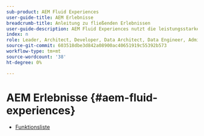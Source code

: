 ```yaml
---
sub-product: AEM Fluid Experiences
user-guide-title: AEM Erlebnisse
breadcrumb-title: Anleitung zu fließenden Erlebnissen
user-guide-description: AEM Fluid Experiences nutzt die leistungsstarken Funktionen von AEM Sites, AEM Dynamic Media und AEM Assets, um eine robuste Lösung für die Headless Content-Bereitstellung zu bieten.
index: n
role: Leader, Architect, Developer, Data Architect, Data Engineer, Admin, User
source-git-commit: 603518dbe3d842a08900ac40651919c55392b573
workflow-type: tm+mt
source-wordcount: '38'
ht-degree: 0%

---
```



# AEM Erlebnisse {#aem-fluid-experiences}

+ [Funktionsliste](/help/fluid-experiences/feature-list.md)